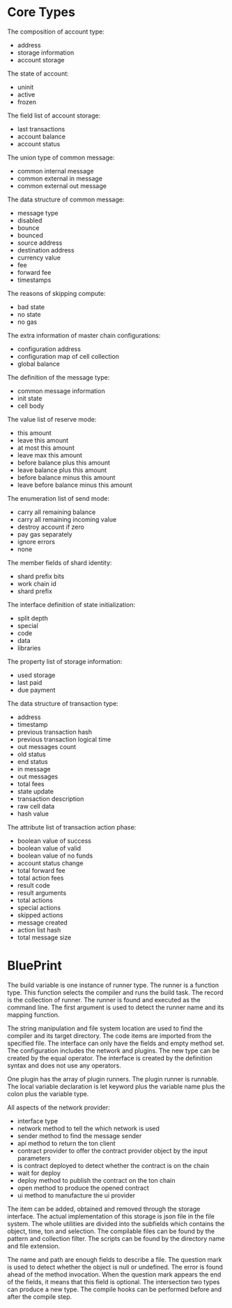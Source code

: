 # Core Types

The composition of account type:
  - address
  - storage information
  - account storage

The state of account:
  - uninit
  - active
  - frozen

The field list of account storage:
  - last transactions
  - account balance
  - account status

The union type of common message:
  - common internal message
  - common external in message
  - common external out message

The data structure of common message:
  - message type
  - disabled
  - bounce
  - bounced
  - source address
  - destination address
  - currency value
  - fee
  - forward fee
  - timestamps

The reasons of skipping compute:
  - bad state
  - no state
  - no gas

The extra information of master chain configurations:
  - configuration address
  - configuration map of cell collection
  - global balance

The definition of the message type:
  - common message information
  - init state
  - cell body

The value list of reserve mode:
  - this amount
  - leave this amount
  - at most this amount
  - leave max this amount
  - before balance plus this amount
  - leave balance plus this amount
  - before balance minus this amount
  - leave before balance minus this amount

The enumeration list of send mode:
  - carry all remaining balance
  - carry all remaining incoming value
  - destroy account if zero
  - pay gas separately
  - ignore errors
  - none

The member fields of shard identity:
  - shard prefix bits
  - work chain id
  - shard prefix

The interface definition of state initialization:
  - split depth
  - special
  - code
  - data
  - libraries

The property list of storage information:
  - used storage
  - last paid
  - due payment

The data structure of transaction type:
  - address
  - timestamp
  - previous transaction hash
  - previous transaction logical time
  - out messages count
  - old status
  - end status
  - in message
  - out messages
  - total fees
  - state update
  - transaction description
  - raw cell data
  - hash value

The attribute list of transaction action phase:
  - boolean value of success
  - boolean value of valid
  - boolean value of no funds
  - account status change
  - total forward fee
  - total action fees
  - result code
  - result arguments
  - total actions
  - special actions
  - skipped actions
  - message created
  - action list hash
  - total message size

# BluePrint

The build variable is one instance of runner type. The runner is a function type. This function selects the compiler and runs the build task. The record is the collection of runner. The runner is found and executed as the command line. The first argument is used to detect the runner name and its mapping function.

The string manipulation and file system location are used to find the compiler and its target directory. The code items are imported from the specified file. The interface can only have the fields and empty method set. The configuration includes the network and plugins. The new type can be created by the equal operator. The interface is created by the definition syntax and does not use any operators. 

One plugin has the array of plugin runners. The plugin runner is runnable. The local variable declaration is let keyword plus the variable name plus the colon plus the variable type. 

All aspects of the network provider:
  - interface type
  - network method to tell the which network is used
  - sender method to find the message sender
  - api method to return the ton client
  - contract provider to offer the contract provider object by the input parameters
  - is contract deployed to detect whether the contract is on the chain
  - wait for deploy
  - deploy method to publish the contract on the ton chain
  - open method to produce the opened contract
  - ui method to manufacture the ui provider

The item can be added, obtained and removed through the storage interface. The actual implementation of this storage is json file in the file system. The whole utilities are divided into the subfields which contains the object, time, ton and selection. The compilable files can be found by the pattern and collection filter. The scripts can be found by the directory name and file extension.

The name and path are enough fields to describe a file. The question mark is used to detect whether the object is null or undefined. The error is found ahead of the method invocation. When the question mark appears the end of the fields, it means that this field is optional. The intersection two types can produce a new type. The compile hooks can be performed before and after the compile step.


